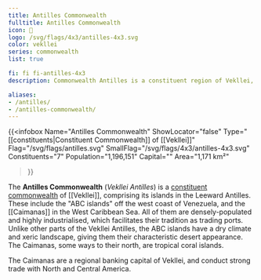 ```yaml
---
title: Antilles Commonwealth
fulltitle: Antilles Commonwealth
icon: 🌹
logo: /svg/flags/4x3/antilles-4x3.svg
color: vekllei
series: commonwealth
list: true

fi: fi fi-antilles-4x3
description: Commonwealth Antilles is a constituent region of Vekllei, comprising 7 republics in the western and southern Caribbean Sea.

aliases:
- /antilles/
- /antilles-commonwealth/
---
```

{{<infobox
   Name="Antilles Commonwealth"
   ShowLocator="false"
   Type="[[constituents|Constituent Commonwealth]] of [[Vekllei]]"
   Flag="/svg/flags/antilles.svg"
   SmallFlag="/svg/flags/4x3/antilles-4x3.svg"
   Constituents="7"
   Population="1,196,151"
   Capital=""
   Area="1,171 km²"
 >}}

The <span class="fi fi-antilles-4x3"></span> **Antilles Commonwealth** (*Vekllei Antilles*) is a [constituent commonwealth](/constituents/) of [[Vekllei]], comprising its islands in the Leeward Antilles. These include the "ABC islands" off the west coast of Venezuela, and the [[Caimanas]] in the West Caribbean Sea. All of them are densely-populated and highly industrialised, which facilitates their tradition as trading ports. Unlike other parts of the Vekllei Antilles, the ABC islands have a dry climate and xeric landscape, giving them their characteristic desert appearance. The Caimanas, some ways to their north, are tropical coral islands.

The Caimanas are a regional banking capital of Vekllei, and conduct strong trade with North and Central America.
